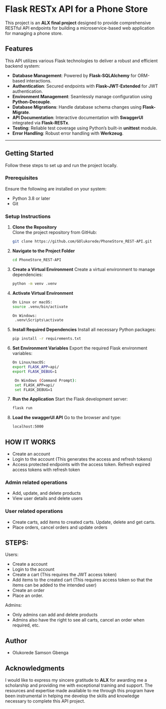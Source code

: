 # Flask RESTx API for a Phone Store

This project is an **ALX final project** designed to provide comprehensive RESTful API endpoints for building a microservice-based web application for managing a phone store.

## Features

This API utilizes various Flask technologies to deliver a robust and efficient backend system:

- **Database Management**: Powered by **Flask-SQLAlchemy** for ORM-based interactions.
- **Authentication**: Secured endpoints with **Flask-JWT-Extended** for JWT authentication.
- **Environment Management**: Seamlessly manage configuration using **Python-Decouple**.
- **Database Migrations**: Handle database schema changes using **Flask-Migrate**.
- **API Documentation**: Interactive documentation with **SwaggerUI** integrated via **Flask-RESTx**.
- **Testing**: Reliable test coverage using Python’s built-in **unittest** module.
- **Error Handling**: Robust error handling with **Werkzeug**.

---

## Getting Started

Follow these steps to set up and run the project locally.

### Prerequisites

Ensure the following are installed on your system:

- Python 3.8 or later
- Git

### Setup Instructions

1. **Clone the Repository**  
   Clone the project repository from GitHub:  
   ```bash
   git clone https://github.com/GOlukorede/PhoneStore_REST-API.git

2. **Navigate to the Project Folder**
    ```bash
   cd PhoneStore_REST-API

3. **Create a Virtual Environment**
   Create a virtual environment to manage dependencies:
   ```bash
   python -m venv .venv

4. **Activate Virtual Environment**
   ```bash
   On Linux or macOS:
   source .venv/bin/activate

   On Windows:
    .venv\Scripts\activate

5. **Install Required Dependencies**
   Install all necessary Python packages:
   ```bash
   pip install -r requirements.txt

6. **Set Environment Variables**
   Export the required Flask environment variables:
   ```bash
   On Linux/macOS:
   export FLASK_APP=api/
   export FLASK_DEBUG=1

    On Windows (Command Prompt):
    set FLASK_APP=api/
    set FLASK_DEBUG=1

7.  **Run the Application**
     Start the Flask development server:
     ```bash
     flask run

8. **Load the swaggerUI API**
   Go to the browser and type:
   ```bash
   localhost:5000

## **HOW IT WORKS**
- Create an account
- Login to the account (This generates the access and refresh tokens)
- Access protected endpoints with the access token. Refresh expired access tokens with refresh token
### Admin related operations
- Add, update, and delete products
- View user details and delete users
### User related operations
- Create carts, add items to created carts. Update, delete and get carts.
- Place orders, cancel orders and update orders

## STEPS:
Users:
*  Create a account
* Login to the account
* Create a cart (This requires the JWT access token)
* Add items to the created cart (This requires access token so that the items can be added to the intended user)
* Create an order
* Place an order.

Admins:
* Only admins can add and delete products
* Admins also have the right to see all carts, cancel an order when required, etc.

## **Author**
- Olukorede Samson Gbenga

## **Acknowledgments**
I would like to express my sincere gratitude to **ALX** for awarding me a scholarship and providing me with exceptional training and support. The resources and expertise made available to me through this program have been instrumental in helping me develop the skills and knowledge necessary to complete this API project.


